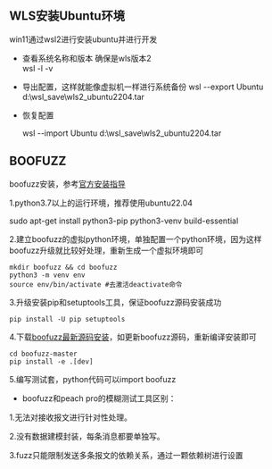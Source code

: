 ## WLS安装Ubuntu环境

win11通过wsl2进行安装ubuntu并进行开发

- 查看系统名称和版本 确保是wls版本2  
wsl -l -v

- 导出配置，这样就能像虚拟机一样进行系统备份
wsl --export Ubuntu d:\wsl_save\wls2_ubuntu2204.tar

- 恢复配置

  wsl --import Ubuntu d:\wsl_save\wls2_ubuntu2204.tar



## BOOFUZZ

boofuzz安装，参考[官方安装指导](https://github.com/jtpereyda/boofuzz/blob/master/INSTALL.rst)

1.python3.7以上的运行环境，推荐使用ubuntu22.04

sudo apt-get install python3-pip python3-venv build-essential

2.建立boofuzz的虚拟python环境，单独配置一个python环境，因为这样boofuzz升级就比较好处理，重新生成一个虚拟环境即可

```
mkdir boofuzz && cd boofuzz
python3 -m venv env
source env/bin/activate #去激活deactivate命令
```

3.升级安装pip和setuptools工具，保证boofuzz源码安装成功

```
pip install -U pip setuptools
```

4.下载[boofuzz最新源码安装](https://github.com/jtpereyda/boofuzz)，如更新boofuzz源码，重新编译安装即可

```
cd boofuzz-master
pip install -e .[dev]
```

5.编写测试套，python代码可以import boofuzz



- boofuzz和peach pro的模糊测试工具区别：

1.无法对接收报文进行针对性处理。

2.没有数据建模封装，每条消息都要单独写。

3.fuzz只能限制发送多条报文的依赖关系，通过一颗依赖树进行设置